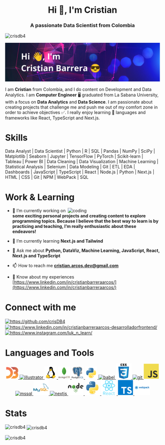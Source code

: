 <h1 align="center">Hi 👋, I'm Cristian</h1>
<h3 align="center">A passionate Data Scientist from Colombia</h3>

<p align="left"> <img src="https://komarev.com/ghpvc/?username=crisdb4&label=Profile%20views&color=0e75b6&style=flat" alt="crisdb4" /> </p>

![I am Frontend Developer](/Banner.png)

I am **Cristian** from Colombia, and I do content on Development and Data Analytics. I am **Computer Engineer** 🖥️ graduated from La Sabana University, with a focus on **Data Analytics** and **Data Science**. I am passionate about creating projects that challenge me and push me out of my comfort zone in order to achieve objectives ✅. I really enjoy learning 📖 languages and frameworks like React, TypeScript and Next.js.

# Skills
Data Analyst | Data Scientist | Python | R | SQL | Pandas | NumPy | SciPy | Matplotlib | Seaborn | Jupyter | TensorFlow | PyTorch | Scikit-learn | Tableau | Power BI | Data Cleaning | Data Visualization | Machine Learning | Statistical Analysis | Selenium | Data Modeling | Git | ETL | EDA | Dashboards | JavaScript | TypeScript | React | Node.js | Python | Next.js | HTML | CSS | Git | NPM | WebPack | SQL

# Work & Learning

<img align="right" alt="coding" width="300" src="https://gifdb.com/images/high/animated-man-computer-coding-nae6mec378lsg1i3.gif"/>

- 🔭 I’m currently working on **some exciting personal projects and creating content to explore programming topics. Because I believe that the best way to learn is by practicing and teaching, I’m really enthusiastic about these endeavors!**

- 🌱 I’m currently learning **Next.js and Tailwind**

- 💬 Ask me about **Python, DataViz, Machine Learning, JavaScript, React, Next.js and TypeScript**

- 📫 How to reach me **cristian.arcos.dev@gmail.com**

- 📄 Know about my experiences [https://www.linkedin.com/in/cristianbarreraarcos/](https://www.linkedin.com/in/cristianbarreraarcos/)

# Connect with me
<p align="left">
<a href="https://github.com/crisDB4" target="blank"><img align="center" src="https://cdn.jsdelivr.net/npm/simple-icons@3.0.1/icons/github.svg" alt="https://github.com/crisDB4" height="30" width="40" /></a>
<a href="https://www.linkedin.com/in/cristianbarreraarcos/" target="blank"><img align="center" src="https://raw.githubusercontent.com/rahuldkjain/github-profile-readme-generator/master/src/images/icons/Social/linked-in-alt.svg" alt="https://www.linkedin.com/in/cristianbarreraarcos-desarrolladorfrontend/" height="30" width="40" /></a>
<a href="https://instagram.com/https://www.instagram.com/luk_n_learn/" target="blank"><img align="center" src="https://raw.githubusercontent.com/rahuldkjain/github-profile-readme-generator/master/src/images/icons/Social/instagram.svg" alt="https://www.instagram.com/luk_n_learn/" height="30" width="40" /></a>
</p>

# Languages and Tools
<p align="center"> <a href="https://d3js.org/" target="_blank" rel="noreferrer"> <img src="https://raw.githubusercontent.com/devicons/devicon/master/icons/d3js/d3js-original.svg" alt="d3js" width="40" height="40"/> </a> <a href="https://www.adobe.com/in/products/illustrator.html" target="_blank" rel="noreferrer"> <img src="https://www.vectorlogo.zone/logos/adobe_illustrator/adobe_illustrator-icon.svg" alt="illustrator" width="40" height="40"/> </a> <a href="https://www.linux.org/" target="_blank" rel="noreferrer"> <img src="https://raw.githubusercontent.com/devicons/devicon/master/icons/linux/linux-original.svg" alt="linux" width="40" height="40"/> </a> <a href="https://www.mongodb.com/" target="_blank" rel="noreferrer"> <img src="https://raw.githubusercontent.com/devicons/devicon/master/icons/mongodb/mongodb-original-wordmark.svg" alt="mongodb" width="40" height="40"/> </a> <a href="https://www.postgresql.org" target="_blank" rel="noreferrer"> <img src="https://raw.githubusercontent.com/devicons/devicon/master/icons/postgresql/postgresql-original-wordmark.svg" alt="postgresql" width="40" height="40"/> </a> <a href="https://www.python.org" target="_blank" rel="noreferrer"> <img src="https://raw.githubusercontent.com/devicons/devicon/master/icons/python/python-original.svg" alt="python" width="40" height="40"/> </a> <a href="https://babeljs.io/" target="_blank" rel="noreferrer"> <img src="https://www.vectorlogo.zone/logos/babeljs/babeljs-icon.svg" alt="babel" width="50" height="50"/> </a> <a href="https://www.w3schools.com/css/" target="_blank" rel="noreferrer"> <img src="https://raw.githubusercontent.com/devicons/devicon/master/icons/css3/css3-original-wordmark.svg" alt="css3" width="50" height="50"/> </a> <a href="https://git-scm.com/" target="_blank" rel="noreferrer"> <img src="https://www.vectorlogo.zone/logos/git-scm/git-scm-icon.svg" alt="git" width="50" height="50"/> </a> <a href="https://developer.mozilla.org/en-US/docs/Web/JavaScript" target="_blank" rel="noreferrer"> <img src="https://raw.githubusercontent.com/devicons/devicon/master/icons/javascript/javascript-original.svg" alt="javascript" width="50" height="50"/> </a> <a href="https://www.microsoft.com/en-us/sql-server" target="_blank" rel="noreferrer"> <img src="https://www.svgrepo.com/show/303229/microsoft-sql-server-logo.svg" alt="mssql" width="50" height="50"/> </a> <a href="https://www.mysql.com/" target="_blank" rel="noreferrer"> <img src="https://raw.githubusercontent.com/devicons/devicon/master/icons/mysql/mysql-original-wordmark.svg" alt="mysql" width="50" height="50"/> </a> <a href="https://nextjs.org/" target="_blank" rel="noreferrer"> <img src="https://cdn.worldvectorlogo.com/logos/nextjs-2.svg" alt="nextjs" width="50" height="50"/> </a> <a href="https://nodejs.org" target="_blank" rel="noreferrer"> <img src="https://raw.githubusercontent.com/devicons/devicon/master/icons/nodejs/nodejs-original-wordmark.svg" alt="nodejs" width="50" height="50"/> </a> <a href="https://www.python.org" target="_blank" rel="noreferrer"> <img src="https://raw.githubusercontent.com/devicons/devicon/master/icons/python/python-original.svg" alt="python" width="50" height="50"/> </a> <a href="https://reactjs.org/" target="_blank" rel="noreferrer"> <img src="https://raw.githubusercontent.com/devicons/devicon/master/icons/react/react-original-wordmark.svg" alt="react" width="50" height="50"/> </a> <a href="https://www.typescriptlang.org/" target="_blank" rel="noreferrer"> <img src="https://raw.githubusercontent.com/devicons/devicon/master/icons/typescript/typescript-original.svg" alt="typescript" width="50" height="50"/> </a> <a href="https://webpack.js.org" target="_blank" rel="noreferrer"> <img src="https://raw.githubusercontent.com/devicons/devicon/d00d0969292a6569d45b06d3f350f463a0107b0d/icons/webpack/webpack-original-wordmark.svg" alt="webpack" width="50" height="50"/> </a> </p>

# Stats

<p><img align="left" src="https://github-readme-stats.vercel.app/api/top-langs?username=crisdb4&show_icons=true&locale=en&layout=compact" alt="crisdb4" /></p>

<p>&nbsp;<img align="center" src="https://github-readme-stats.vercel.app/api?username=crisdb4&show_icons=true&locale=en" alt="crisdb4" /></p>

<p><img align="center" src="https://github-readme-streak-stats.herokuapp.com/?user=crisdb4&" alt="crisdb4" /></p>
